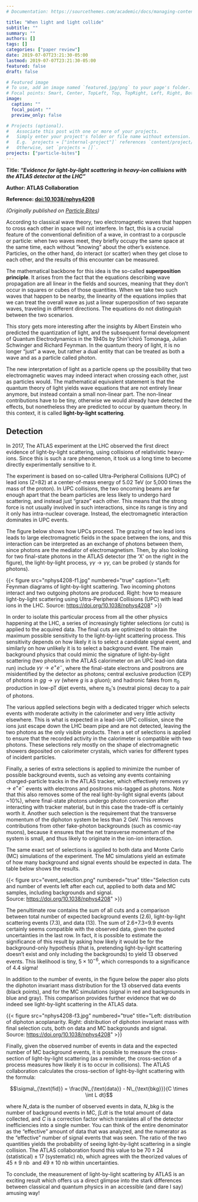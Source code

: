 ```yaml
---
# Documentation: https://sourcethemes.com/academic/docs/managing-content/

title: "When light and light collide"
subtitle: ""
summary: ""
authors: []
tags: []
categories: ["paper review"]
date: 2019-07-07T23:21:30-05:00
lastmod: 2019-07-07T23:21:30-05:00
featured: false
draft: false

# Featured image
# To use, add an image named `featured.jpg/png` to your page's folder.
# Focal points: Smart, Center, TopLeft, Top, TopRight, Left, Right, BottomLeft, Bottom, BottomRight.
image:
  caption: ""
  focal_point: ""
  preview_only: false

# Projects (optional).
#   Associate this post with one or more of your projects.
#   Simply enter your project's folder or file name without extension.
#   E.g. `projects = ["internal-project"]` references `content/project/deep-learning/index.md`.
#   Otherwise, set `projects = []`.
projects: ["particle-bites"]
---
```



**Title: _“Evidence for light-by-light scattering in heavy-ion collisions with the ATLAS detector at the LHC”_**

**Author: ATLAS Collaboration**

**Reference: [doi:10.1038/nphys4208](https://www.nature.com/nphys/journal/v13/n9/full/nphys4208.html)**

_(Originally published on [Particle Bites](https://particlebites.com))_

According to classical wave theory, two electromagnetic waves that happen to cross each other in space will not interfere. In fact, this is a crucial feature of the conventional definition of a wave, in contrast to a corpuscle or particle: when two waves meet, they briefly occupy the same space at the same time, each without “knowing” about the other’s existence. Particles, on the other hand, do interact (or scatter) when they get close to each other, and the results of this encounter can be measured.

The mathematical backbone for this idea is the so-called **superposition principle**. It arises from the fact that the equations describing wave propagation are all linear in the fields and sources, meaning that they don’t occur in squares or cubes of those quantities. When we take two such waves that happen to be nearby, the linearity of the equations implies that we can treat the overall wave as just a linear superposition of two separate waves, traveling in different directions. The equations do not distinguish between the two scenarios.

This story gets more interesting after the insights by Albert Einstein who predicted the quantization of light, and the subsequent formal development of Quantum Electrodynamics in the 1940s by Shin'ichirō Tomonaga, Julian Schwinger and Richard Feynman. In the quantum theory of light, it is no longer “just” a wave, but rather a dual entity that can be treated as both a wave and as a particle called photon.

The new interpretation of light as a particle opens up the possibility that two electromagnetic waves may indeed interact when crossing each other, just as particles would. The mathematical equivalent statement is that the quantum theory of light yields wave equations that are not entirely linear anymore, but instead contain a small non-linear part. The non-linear contributions have to be tiny, otherwise we would already have detected the effects, but nonetheless they are predicted to occur by quantum theory. In this context, it is called **light-by-light scattering**.

## Detection

In 2017, The ATLAS experiment at the LHC observed the first direct evidence of light-by-light scattering, using collisions of relativistic heavy-ions. Since this is such a rare phenomenon, it took us a long time to become directly experimentally sensitive to it.

The experiment is based on so-called Ultra-Peripheral Collisions (UPC) of lead ions (Z=82) at a center-of-mass energy of 5.02 TeV (or 5,000 times the mass of the proton). In UPC collisions, the two oncoming beams are far enough apart that the beam particles are less likely to undergo hard scattering, and instead just “graze” each other. This means that the strong force is not usually involved in such interactions, since its range is tiny and it only has intra-nuclear coverage. Instead, the electromagnetic interaction dominates in UPC events.

The figure below shows how UPCs proceed. The grazing of two lead ions leads to large electromagnetic fields in the space between the ions, and this interaction can be interpreted as an exchange of photons between them, since photons are the mediator of electromagnetism. Then, by also looking for two final-state photons in the ATLAS detector (the ‘X’ on the right in the figure), the light-by-light process, $\gamma \gamma \rightarrow \gamma \gamma$, can be probed ($\gamma$ stands for photons).

{{< figure src="nphys4208-f1.jpg" numbered="true" caption="Left: Feynman diagrams of light-by-light scattering. Two incoming photons interact and two outgoing photons are produced. Right: how to measure light-by-light scattering using Ultra-Peripheral Collisions (UPC) with lead ions in the LHC. Source: https://doi.org/10.1038/nphys4208" >}}

In order to isolate this particular process from all the other physics happening at the LHC, a series of increasingly tighter selections (or cuts) is applied to the acquired data. The final cuts are optimized to obtain the maximum possible sensitivity to the light-by-light scattering process. This sensitivity depends on how likely it is to select a candidate signal event, and similarly on how unlikely it is to select a background event. The main background physics that could mimic the signature of light-by-light scattering (two photons in the ATLAS calorimeter on an UPC lead-ion data run) include $\gamma \gamma \rightarrow e^+ e^-$, where the final-state electrons and positrons are misidentified by the detector as photons; central exclusive production (CEP) of photons in $g g \rightarrow \gamma \gamma$ (where $g$ is a gluon); and hadronic fakes from $\pi_0$ production in low-pT dijet events, where $\pi_0$’s (neutral pions) decay to a pair of photons.

The various applied selections begin with a dedicated trigger which selects events with moderate activity in the calorimeter and very little activity elsewhere. This is what is expected in a lead-ion UPC collision, since the ions just escape down the LHC beam pipe and are not detected, leaving the two photons as the only visible products. Then a set of selections is applied to ensure that the recorded activity in the calorimeter is compatible with two photons. These selections rely mostly on the shape of electromagnetic showers deposited on calorimeter crystals, which varies for different types of incident particles.

Finally, a series of extra selections is applied to minimize the number of possible background events, such as vetoing any events containing charged-particle tracks in the ATLAS tracker, which effectively removes $\gamma \gamma \rightarrow  e^+ e^-$ events with electrons and positrons mis-tagged as photons. Note that this also removes some of the real light-by-light signal events (about ~10%), where final-state photons undergo photon conversion after interacting with tracker material, but in this case the trade-off is certainly worth it. Another such selection is the requirement that the transverse momentum of the diphoton system be less than 2 GeV. This removes contributions from other fake-photon backgrounds (such as cosmic-ray muons), because it ensures that the net transverse momentum of the system is small, and thus likely to originate in the ion-ion interaction.

The same exact set of selections is applied to both data and Monte Carlo (MC) simulations of the experiment. The MC simulations yield an estimate of how many background and signal events should be expected in data. The table below shows the results.

{{< figure src="event_selection.png" numbered="true" title="Selection cuts and number of events left after each cut, applied to both data and MC samples, including backgrounds and signal. Source: https://doi.org/10.1038/nphys4208" >}}

The penultimate row contains the sum of all cuts and a comparison between total number of expected background events (2.6), light-by-light scattering events (7.3), and data (13). The sum of 2.6+7.3=9.9 events certainly seems compatible with the observed data, given the quoted uncertainties in the last row. In fact, it is possible to estimate the significance of this result by asking how likely it would be for the background-only hypothesis (that is, pretending light-by-light scattering doesn’t exist and only including the backgrounds) to yield 13 observed events. This likelihood is tiny, $5\times10^{-6}$, which corresponds to a significance of 4.4 sigma!

In addition to the number of events, in the figure below the paper also plots the diphoton invariant mass distribution for the 13 observed data events (black points), and for the MC simulations (signal in red and backgrounds in blue and gray). This comparison provides further evidence that we do indeed see light-by-light scattering in the ATLAS data.

{{< figure src="nphys4208-f3.jpg" numbered="true" title="Left: distribution of diphoton acoplanarity. Right: distribution of diphoton invariant mass with final selection cuts, both on data and MC backgrounds and signal. Source: https://doi.org/10.1038/nphys4208" >}}

Finally, given the observed number of events in data and the expected number of MC background events, it is possible to measure the cross-section of light-by-light scattering (as a reminder, the cross-section of a process measures how likely it is to occur in collisions). The ATLAS collaboration calculates the cross-section of light-by-light scattering with the formula:

$$\sigma\_{\text{fid}} = \frac{N\_{\text{data}} - N\_{\text{bkg}}}{C \times \int L dt}$$

where $N\_{\text{data}}$ is the number of observed events in data, $N\_{\text{bkg}}$ is the number of background events in MC, $\int L dt$ is the total amount of data collected, and $C$ is a correction factor which translates all of the detector inefficiencies into a single number. You can think of the entire denominator as the “effective” amount of data that was analyzed, and the numerator as the “effective” number of signal events that was seen. The ratio of the two quantities yields the probability of seeing light-by-light scattering in a single collision. The ATLAS collaboration found this value to be $70 \pm 24 \; (\text{statistical}) \pm 17 \;(\text{systematic})$ nb, which agrees with the theorized values of $45 \pm 9$ nb  and $49 \pm 10$ nb within uncertainties.

To conclude, the measurement of light-by-light scattering by ATLAS is an exciting result which offers us a direct glimpse into the stark differences between classical and quantum physics in an accessible (and dare I say) amusing way!

